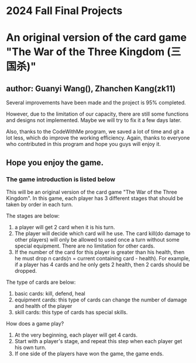 # 2024 Fall Final Projects

# An original version of the card game "The War of the Three Kingdom (三国杀)"

## author: Guanyi Wang(), Zhanchen Kang(zk11)

Several improvements have been made and the project is 95% completed. 

However, due to the limitation of our capacity, there are still some functions and designs not implemented. 
Maybe we will try to fix it a few days later.

Also, thanks to the CodeWithMe program, we saved a lot of time and git a lot less, which do improve the working efficiency.
Again, thanks to everyone who contributed in this program and hope you guys will enjoy it. 

## Hope you enjoy the game.

### The game introduction is listed below

This will be an original version of the card game "The War of the Three Kingdom". 
In this game, each player has 3 different stages that should be taken by order in each turn.

The stages are below:

1. a player will get 2 card when it is his turn.
2. The player will decide which card will he use. The card kill(do damage to other players) will only be allowed to used once a turn without some special equipment. There are no limitation for other cards.
3. If the number of the card for this player is greater than his health, then he must drop n cards(n = current containing card - health). 
For example, if a player has 4 cards and he only gets 2 health, then 2 cards should be dropped.

The type of cards are below:
1. basic cards:
kill, defend, heal
2. equipment cards: this type of cards can change the number of damage and health of the player
3. skill cards: this type of cards has special skills.

How does a game play?

1. At the very beginning, each player will get 4 cards.
2. Start with a player's stage, and repeat this step when each player get his own turn.
3. If one side of the players have won the game, the game ends.